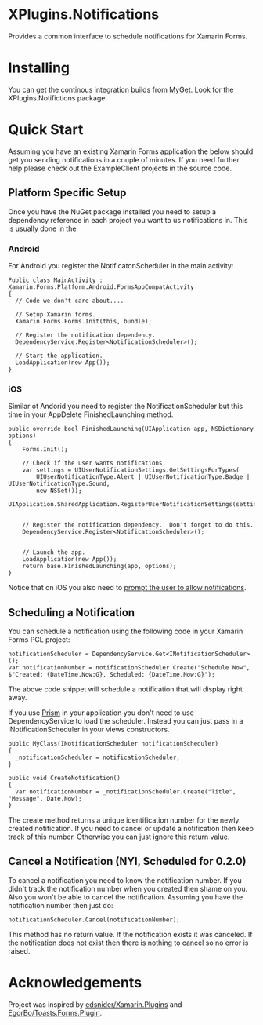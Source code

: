 # XPlugins.Notifications
Provides a common interface to schedule notifications for Xamarin Forms.

# Installing
You can get the continous integration builds from [MyGet](https://www.myget.org/feed/Packages/saturdaymp).  Look for the XPlugins.Notifictions package.

# Quick Start
Assuming you have an existing Xamarin Forms application the below should get you sending notifications in a couple of minutes.  If you need further help please check out the ExampleClient projects in the source code.

## Platform Specific Setup
Once you have the NuGet package installed you need to setup a dependency reference in each project you want to us notifications in.  This is usually done in the 

### Android
For Android you register the NotificatonScheduler in the main activity:

    Public class MainActivity : Xamarin.Forms.Platform.Android.FormsAppCompatActivity
    {
      // Code we don't care about....

      // Setup Xamarin forms.
      Xamarin.Forms.Forms.Init(this, bundle);

      // Register the notification dependency.
      DependencyService.Register<NotificationScheduler>();
      
      // Start the application.
      LoadApplication(new App());
    }

### iOS
Similar ot Andorid you need to register the NotificationScheduler but this time in your AppDelete FinishedLaunching method.

    public override bool FinishedLaunching(UIApplication app, NSDictionary options)
    {
        Forms.Init();

        // Check if the user wants notifications.
        var settings = UIUserNotificationSettings.GetSettingsForTypes(
            UIUserNotificationType.Alert | UIUserNotificationType.Badge | UIUserNotificationType.Sound,
            new NSSet());
        UIApplication.SharedApplication.RegisterUserNotificationSettings(settings);


        // Register the notification dependency.  Don't forget to do this.
        DependencyService.Register<NotificationScheduler>();


        // Launch the app.
        LoadApplication(new App());
        return base.FinishedLaunching(app, options);
    }

Notice that on iOS you also need to [prompt the user to allow notifications](https://developer.xamarin.com/guides/ios/application_fundamentals/notifications/local_notifications_in_ios/).

## Scheduling a Notification
You can schedule a notification using the following code in your Xamarin Forms PCL project:

    notificationScheduler = DependencyService.Get<INotificationScheduler>();
    var notificationNumber = notificationScheduler.Create("Schedule Now", $"Created: {DateTime.Now:G}, Scheduled: {DateTime.Now:G}");

The above code snippet will schedule a notification that will display right away.

If you use [Prism](https://github.com/PrismLibrary/Prism) in your application you don't need to use DependencyService to load the scheduler.  Instead you can just pass in a INotificationScheduler in your views constructors.

    public MyClass(INotificationScheduler notificationScheduler)
    {
      _notificationScheduler = notificationScheduler;
    }
    
    public void CreateNotification()
    {
      var notificationNumber = _notificationScheduler.Create("Title", "Message", Date.Now);
    }

The create method returns a unique identification number for the newly created notification.  If you need to cancel or update a notification then keep track of this number.  Otherwise you can just ignore this return value.

## Cancel a Notification (NYI, Scheduled for 0.2.0)
To cancel a notification you need to know the notification number.  If you didn't track the notification number when you created then shame on you.  Also you won't be able to cancel the notification.  Assuming you have the notification number then just do:

    notificationScheduler.Cancel(notificationNumber);
    
This method has no return value.  If the notification exists it was canceled.  If the notification does not exist then there is nothing to cancel so no error is raised.
    
# Acknowledgements
Project was inspired by [edsnider/Xamarin.Plugins](https://github.com/edsnider/Xamarin.Plugins) and [EgorBo/Toasts.Forms.Plugin](https://github.com/EgorBo/Toasts.Forms.Plugin).
